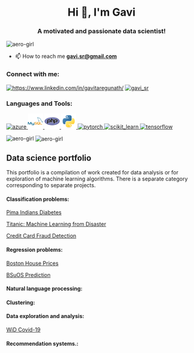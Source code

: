 <h1 align="center">Hi 👋, I'm Gavi</h1>
<h3 align="center">A motivated and passionate data scientist!</h3>

<p align="left"> <img src="https://komarev.com/ghpvc/?username=aero-girl&label=Profile%20views&color=0e75b6&style=flat" alt="aero-girl" /> </p>

- 📫 How to reach me **gavi.sr@gmail.com**

<h3 align="left">Connect with me:</h3>
<p align="left">
<a href="https://linkedin.com/in/https://www.linkedin.com/in/gavitaregunath/" target="blank"><img align="center" src="https://cdn.jsdelivr.net/npm/simple-icons@3.0.1/icons/linkedin.svg" alt="https://www.linkedin.com/in/gavitaregunath/" height="30" width="40" /></a>
<a href="https://kaggle.com/gavi_sr" target="blank"><img align="center" src="https://cdn.jsdelivr.net/npm/simple-icons@3.0.1/icons/kaggle.svg" alt="gavi_sr" height="30" width="40" /></a>
</p>

<h3 align="left">Languages and Tools:</h3>
<p align="left"> <a href="https://azure.microsoft.com/en-in/" target="_blank"> <img src="https://www.vectorlogo.zone/logos/microsoft_azure/microsoft_azure-icon.svg" alt="azure" width="40" height="40"/> </a> <a href="https://www.mysql.com/" target="_blank"> <img src="https://raw.githubusercontent.com/devicons/devicon/master/icons/mysql/mysql-original-wordmark.svg" alt="mysql" width="40" height="40"/> </a> <a href="https://www.php.net" target="_blank"> <img src="https://raw.githubusercontent.com/devicons/devicon/master/icons/php/php-original.svg" alt="php" width="40" height="40"/> </a> <a href="https://www.python.org" target="_blank"> <img src="https://raw.githubusercontent.com/devicons/devicon/master/icons/python/python-original.svg" alt="python" width="40" height="40"/> </a> <a href="https://pytorch.org/" target="_blank"> <img src="https://www.vectorlogo.zone/logos/pytorch/pytorch-icon.svg" alt="pytorch" width="40" height="40"/> </a> <a href="https://scikit-learn.org/" target="_blank"> <img src="https://upload.wikimedia.org/wikipedia/commons/0/05/Scikit_learn_logo_small.svg" alt="scikit_learn" width="40" height="40"/> </a> <a href="https://www.tensorflow.org" target="_blank"> <img src="https://www.vectorlogo.zone/logos/tensorflow/tensorflow-icon.svg" alt="tensorflow" width="40" height="40"/> </a> </p>

<p><img align="left" src="https://github-readme-stats.vercel.app/api/top-langs?username=aero-girl&show_icons=true&locale=en&layout=compact" alt="aero-girl" /></p>

<p>&nbsp;<img align="center" src="https://github-readme-stats.vercel.app/api?username=aero-girl&show_icons=true&locale=en" alt="aero-girl" /></p>

<h2>Data science portfolio</h2>
This portfolio is a compilation of work created for data analysis or for exploration of machine learning algorithms.
There is a separate category corresponding to separate projects.

<h4 align="left">Classification problems:</h4>

[Pima Indians Diabetes](https://github.com/aero-girl/myProjects/tree/main/Pima%20Indians%20Diabetes)

[Titanic: Machine Learning from Disaster](https://github.com/aero-girl/myProjects/tree/main/Titanic)

[Credit Card Fraud Detection](https://github.com/aero-girl/myProjects/tree/main/Fraud%20Detection)

<h4 align="left">Regression problems:</h4>

[Boston House Prices](https://github.com/aero-girl/myProjects/tree/main/Boston%20Housing%20Price)

[BSuOS Prediction](https://github.com/aero-girl/myProjects/tree/main/BSuOS%20Prediction)

<h4 align="left">Natural language processing:</h4>

<h4 align="left">Clustering:</h4>

<h4 align="left">Data exploration and analysis:</h4>

[WiD Covid-19](https://github.com/aero-girl/myProjects/tree/main/WiD%20Covid-19%20Hackathon)
<h4 align="left">Recommendation systems.:</h4>


